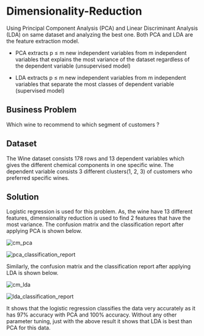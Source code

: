 # Dimensionality-Reduction

Using Principal Component Analysis (PCA) and Linear Discriminant Analysis (LDA) on same dataset and analyzing the best one. Both PCA and LDA are the feature extraction model.

- PCA extracts p ≤ m new independent variables from m independent variables that explains the most variance of the dataset regardless of the dependent variable (unsupervised model)

- LDA extracts p ≤ m new independent variables from m independent variables that separate the most classes of dependent variable (supervised model)

## Business Problem

Which wine to recommend to which segment of customers ?

## Dataset

The Wine dataset consists 178 rows and 13 dependent variables which gives the different chemical components in one specific wine. The dependent variable consists 3 different clusters(1, 2, 3) of customers who preferred specific wines.

## Solution

Logistic regression is used for this problem. As, the wine have 13 different features, dimensionality reduction is used to find 2 features that have the most variance.
The confusion matrix and the classification report after applying PCA is shown below.

![cm_pca](https://user-images.githubusercontent.com/14214659/71826377-742c8300-30a6-11ea-9b52-aca6d2b57e6f.png)

![pca_classification_report](https://user-images.githubusercontent.com/14214659/71826869-b0acae80-30a7-11ea-9c17-0d110aadc593.png)

Similarly, the confusion matrix and the classification report after applying LDA is shown below.

![cm_lda](https://user-images.githubusercontent.com/14214659/71826360-6545d080-30a6-11ea-94a8-91611e05265e.png)

![lda_classification_report](https://user-images.githubusercontent.com/14214659/71827113-33ce0480-30a8-11ea-8a96-5aecef217774.png)

It shows that the logistic regression classifies the data very accurately as it has 97% accuracy with PCA and 100% accuracy. Without any other parameter tuning, just with the above result it shows that LDA is best than PCA for this data.
